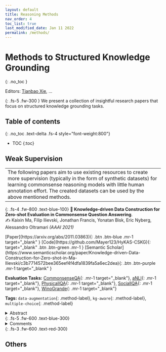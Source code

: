 ```yaml
---
layout: default
title: Reasoning Methods
nav_order: 4
toc_list: true
last_modified_date: Jan 11 2022
permalink: /methods/
---
```


# Methods to Structured Knowledge Grounding
{: .no_toc }

Editors: [Tianbao Xie](https://tianbaoxie.com/), ...

{: .fs-5 .fw-300 }
We present a collection of insightful research papers that focus on structured knowledge grounding tasks.


 
## Table of contents
{: .no_toc .text-delta .fs-4 style="font-weight:800"}

- TOC
{:toc}


## Weak Supervision

<table>
<td>
<span class="fs-4">
The following papers aim to use existing resources to create more supervision (typically in the form of synthetic datasets) for learning commonsense reasoning models with little human annotation effort. The created datasets can be used by the above mentioned methods.
</span>
</td>
</table>

{: .fs-4 .fw-800 .text-blue-100}
**📜 Knowledge-driven Data Construction for Zero-shot Evaluation in Commonsense Question Answering**. <br> ✍ Kaixin Ma, Filip Ilievski, Jonathan Francis, Yonatan Bisk, Eric Nyberg, Alessandro Oltramari
 *(AAAI 2021)*
 
<span class="fs-2">
   [Paper](https://arxiv.org/abs/2011.03863){: .btn .btn-blue .mr-1 target="_blank" } 
   [Code](https://github.com/Mayer123/HyKAS-CSKG){: target="_blank" .btn .btn-green .mr-1 }
   [Semantic Scholar](https://www.semanticscholar.org/paper/Knowledge-driven-Data-Construction-for-Zero-shot-in-Ma-Ilievski/c3b7714572bee365eef4f4dfa1839fa5a6ec2dea){: .btn .btn-purple .mr-1 target="_blank" }
</span> 

**Evaluation Tasks:** [CommonsenseQA](/datasets#commonsenseqa){: .mr-1 target="_blank"}, [aNLI](/datasets#anli){: .mr-1 target="_blank"}, [PhysicalIQA](/datasets#physicaliqa){: .mr-1 target="_blank"}, [SocialIQA](/datasets#socialiqa){: .mr-1 target="_blank"}, [WinoGrande](/datasets#winogrande){: .mr-1 target="_blank"}

**Tags:** `data-augmentation`{: .method-label}, `kg-aware`{: .method-label}, `multiple-choice`{: .method-label}

<details markdown="block">
  <summary>Abstract</summary>
  {: .fs-3 .text-delta .text-blue-100}
  ```
  ..
  ``` 
</details> 
{: .fs-5 .fw-600 .text-blue-300}

<details markdown="block">
  <summary>Comments</summary>
  {: .fs-3 .text-delta .text-red-100}
</details> 
{: .fs-3 .fw-600 .text-red-300}


## Others


